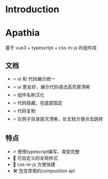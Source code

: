 # Introduction

# Apathia

基于 vue3 + typescript + css-in-js 的组件库

## 文档

- :star: ui 和 代码展示统一
- :star: ui 更友好，展示代码语法高亮更清晰
- :star: 组件名称汉化
- :star: 代码隐藏，在底部固定
- :star: 代码复制
- :star: 左侧子目录层次清晰，长文档方便点击跳转

## 特点

- :fire: 使用typescript编写，类型完整
- :rainbow: 可自定义的全局样式
- :rocket:  css-in-js 方便快捷
- :hammer_and_wrench:  包含常用的composition api
